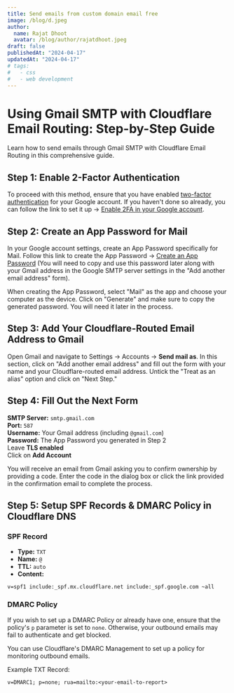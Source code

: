 ```yaml
---
title: Send emails from custom domain email free
image: /blog/d.jpeg
author:
  name: Rajat Dhoot
  avatar: /blog/author/rajatdhoot.jpeg
draft: false
publishedAt: "2024-04-17"
updatedAt: "2024-04-17"
# tags:
#   - css
#   - web development
---
```


# Using Gmail SMTP with Cloudflare Email Routing: Step-by-Step Guide

Learn how to send emails through Gmail SMTP with Cloudflare Email Routing in this comprehensive guide.

## Step 1: Enable 2-Factor Authentication

To proceed with this method, ensure that you have enabled [two-factor authentication](https://safety.google/authentication/) for your Google account. If you haven't done so already, you can follow the link to set it up → [Enable 2FA in your Google account](https://myaccount.google.com/signinoptions/two-step-verification).

## Step 2: Create an App Password for Mail

In your Google account settings, create an App Password specifically for Mail. Follow this link to create the App Password → [Create an App Password](https://security.google.com/settings/security/apppasswords) (You will need to copy and use this password later along with your Gmail address in the Google SMTP server settings in the "Add another email address" form).

When creating the App Password, select "Mail" as the app and choose your computer as the device. Click on "Generate" and make sure to copy the generated password. You will need it later in the process.

## Step 3: Add Your Cloudflare-Routed Email Address to Gmail

Open Gmail and navigate to Settings → Accounts → **Send mail as**. In this section, click on "Add another email address" and fill out the form with your name and your Cloudflare-routed email address. Untick the "Treat as an alias" option and click on "Next Step."

## Step 4: Fill Out the Next Form

**SMTP Server:** `smtp.gmail.com`  
**Port:** `587`  
**Username:** Your Gmail address (including `@gmail.com`)  
**Password:** The App Password you generated in Step 2  
Leave **TLS enabled**  
Click on **Add Account**

You will receive an email from Gmail asking you to confirm ownership by providing a code. Enter the code in the dialog box or click the link provided in the confirmation email to complete the process.

## Step 5: Setup SPF Records & DMARC Policy in Cloudflare DNS

### SPF Record

- **Type:** `TXT`
- **Name:** `@`
- **TTL:** `auto`
- **Content:**

```
v=spf1 include:_spf.mx.cloudflare.net include:_spf.google.com ~all
```

### DMARC Policy

If you wish to set up a DMARC Policy or already have one, ensure that the policy's `p` parameter is set to `none`. Otherwise, your outbound emails may fail to authenticate and get blocked.

You can use Cloudflare's DMARC Management to set up a policy for monitoring outbound emails.

Example TXT Record:

```
v=DMARC1; p=none; rua=mailto:<your-email-to-report>
```
